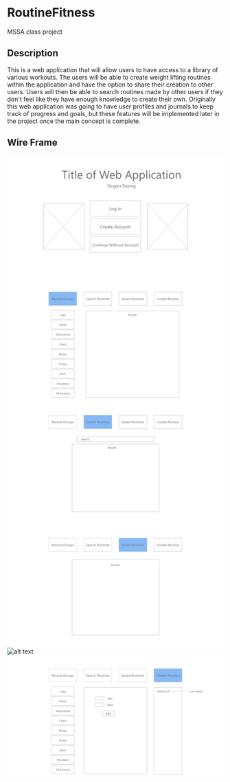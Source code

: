 # RoutineFitness
MSSA class project

## Description
This is a web application that will allow users to have access to a library of various workouts. The users will be able to create weight lifting routines within the application and have the option to share their creation to other users. Users will then be able to search routines made by other users if they don't feel like they have enough knowledge to create their own. Originally this web application was going to have user profiles and journals to keep track of progress and goals, but these features will be implemented later in the project once the main concept is complete.

## Wire Frame
![alt text](/ProjectFiles/FrontPage.jpg)
![alt text](/ProjectFiles/MuscleGroupsPage.jpg)
![alt text](/ProjectFiles/SearchRoutinePage.jpg)
![alt text](/ProjectFiles/SavedRoutinePage.jpg)
![alt text](/ProjectFiles/CreateRoutine.jpg.jpg)
![alt text](/ProjectFiles/CreateRoutineRepsSets.jpg)
